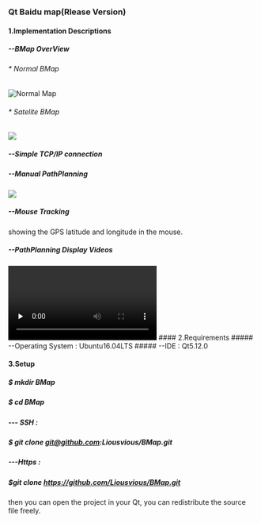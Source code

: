 ### Qt Baidu map(Rlease Version)

#### 1.Implementation Descriptions

##### --BMap OverView
###### * Normal BMap 
![ Normal Map](/home/liousvious/Git/images/overview_n.png  "normal")
###### * Satelite BMap
![ ](/home/liousvious/Git/images/overview_s.png  "Satelite BMap")
##### --Simple TCP/IP connection
##### --Manual PathPlanning
![ ](/home/liousvious/Git/images/pathplanning.png  "Manual Pathplanning")
##### --Mouse Tracking
showing the GPS latitude and longitude in the mouse.
##### --PathPlanning Display Videos

<video id="video" controls="" preload="none">
    <source id="mp4" src="/home/liousvious/Git/images/motion_plan.mp4" type="video/mp4">
</video>
#### 2.Requirements
##### --Operating System : Ubuntu16.04LTS
##### --IDE : Qt5.12.0

#### 3.Setup
##### $ mkdir BMap
##### $ cd BMap
##### --- SSH : 
##### $ git clone git@github.com:Liousvious/BMap.git
##### ---Https : 
##### $git clone https://github.com/Liousvious/BMap.git
then you can open the project in your Qt, you can redistribute the source file freely.